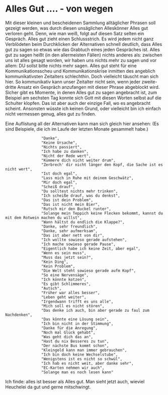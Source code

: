 # Alles Gut .... - von wegen

Mit dieser kleinen und bescheidenen Sammlung alltäglicher Phrasen soll
  gezeigt werden, was durch diesen unsäglichen Alleskönner Alles gut verloren geht.
  Denn, wie man weiß, folgt auf diesen Satz selten ein Gespräch. Alles gut zieht einen
  Schlussstrich.
  Es wird jedem nicht ganz Verblödeten beim Durchklicken der Alternativen schnell deutlich,
  dass Alles gut zu sagen	so etwas wie das Grabtuch eines jeden Gespräches ist.
  Alles gut zu sagen heißt (in den allermeisten Fällen) nichts anderes als:
  zwischen uns ist alles gesagt worden, wir haben uns nichts mehr zu sagen und
  vor allem: DU sollst bitte nichts mehr sagen.
    Alles gut steht für eine Kommunikationsscheu und Kommunikationskrise inmitten
  des angeblich kommunikativsten Zeitalters schlechthin. Doch vielleicht täuscht
  man sich hier.
  So kommunikativ kann unser Zeitalter nicht sein, wenn jeder zweite-dritte Ansatz
  ein Gespräch anzufangen mit dieser Phrase abgeblockt wird.
    Sicher gibt es Momente, in denen Alles gut zu sagen angebracht ist, zum Beispiel
  am sechsten Tag konnte sich Gott mit diesen Worten selbst auf die Schulter klopfen.
  Das ist aber auch der einzige Fall, wo es angebracht scheint. Ansonsten wüsste ich keinen Grund,
  oder vielleicht bin ich einfach nicht vermessen genug, alles gut zu finden.
  
  Eine Auflistung all der Alternativen kann man sich gleich hier ansehen:
  (Es sind Beispiele, die ich im Laufe der letzten Monate gesammelt habe.)
  
                    "Danke",
                    "Keine Ursache",
                    "Nichts passiert",
                    "Ich habe zu danken",
                    "Nicht der Rede wert",
                    "Kümmere dich nicht weiter drum",
                    "Zerbrech' dir nicht länger den Kopf, die Sache ist es nicht wert",
                    "Ist doch egal",
                    "Lass mich in Ruhe mit deinem Geschwätz",
                    "Mir doch egal",
                    "Scheiß drauf",
                    "Du solltest nichts mehr trinken",
                    "Ich scheiße drauf, was du denkst",
                    "Das ist dein Problem",
                    "Das ist nicht mein Bier",
                    "Rutsch mir den Buckel runter",
                    "Solange mein Teppich keine Flecken bekommt, kannst du mit dem Rotwein machen du willst",
                    "Wann hältst du endlich die Klappe?",
                    "Danke, sehr freundlich",
                    "Danke, sehr aufmerksam",
                    "Das ist aber nett von dir",
                    "Ich wollte sowieso gerade aufstehen",
                    "Ich mache sowieso gerade Pause",
                    "Eigentlich habe ich keine Zeit, aber egal",
                    "Wenn es sein muss",
                    "Muss das jetzt sein?",
                    "Kein Ding",
                    "Kein Problem",
                    "Die Welt steht sowieso gerade aufm Kopf",
                    "So eine Nervensäge",
                    "Ich könnte kotzen",
                    "Es gibt Schlimmeres",
                    "Autsch",
                    "Früher war alles besser",
                    "Leben geht weiter",
                    "Irgendwann trifft es uns alle",
                    "Mich soll es nicht stören",
                    "Das denke ich auch, bin aber gerade zu faul zum Nachdenken",
                    "Das könnte eine Lösung sein",
                    "Ich bin nicht in der Stimmung",
                    "Danke für die Anregung",
                    "Noch mal Glück gehabt",
                    "Was geht dich das an",
                    "Hast du nix Besseres zu tun",
                    "Der nächste Bus kommt schon",
                    "Kleingeld kann man immer gebrauchen",
                    "Ich bin doch keine Wechselstube",
                    "Wenigstens ist es nicht so schwül",
                    "Ich hab es nicht weit, aber danke sehr",
                    "EC-Karten nehmen wir auch",
                    "Solange man es noch lesen kann"
  
  Ich finde: alles ist besser als Alles gut. Man sieht jetzt auch, wieviel Heuchelei da gut und gerne mitschwingt.

